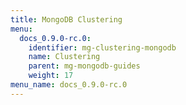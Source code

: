 ```yaml
---
title: MongoDB Clustering
menu:
  docs_0.9.0-rc.0:
    identifier: mg-clustering-mongodb
    name: Clustering
    parent: mg-mongodb-guides
    weight: 17
menu_name: docs_0.9.0-rc.0
---
```


